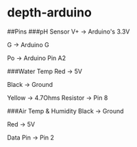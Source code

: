 # depth-arduino

##Pins
###pH Sensor
V+ -> Arduino's 3.3V

G -> Arduino G

Po -> Arduino Pin A2

###Water Temp
Red -> 5V

Black -> Ground

Yellow -> 4.7Ohms Resistor -> Pin 8

###Air Temp & Humidity
Black -> Ground

Red -> 5V

Data Pin -> Pin 2
